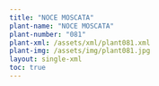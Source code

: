 ```yaml
---
title: "NOCE MOSCATA"
plant-name: "NOCE MOSCATA"
plant-number: "081"
plant-xml: /assets/xml/plant081.xml
plant-img: /assets/img/plant081.jpg
layout: single-xml
toc: true
---
```

